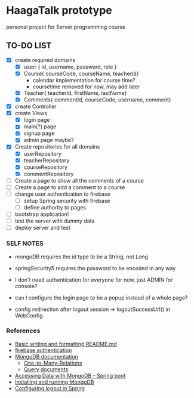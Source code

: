# HaagaTalk prototype

personal project for Server programming course

## TO-DO LIST
- [X] create required domains
  - [X] user: { id, username, password, role }
  - [X] Course{ courseCode, courseName, teacherId}
    - calendar implementation for course time?
    - coursetime removed for now, may add later
  - [X] Teacher{ teacherId, firstName, lastName}
  - [X] Comments{ commentId, courseCode, username, comment}
- [X] create Controller
- [X] create Views
  - [X] login page
  - [X] main(?) page
  - [X] signup page
  - [X] admin page maybe?
- [X] Create repositories for all domains
  - [X] userRepository
  - [X] teacherRepository
  - [X] courseRepository
  - [X] commentRepository
- [ ] Create a page to show all the comments of a course
- [ ] Create a page to add a comment to a course
- [ ] change user authentication to firebase
  - [ ] setup Spring security with firebase
  - [ ] define authority to pages
- [ ] bootstrap application!
- [ ] test the server with dummy data
- [ ] deploy server and test

### SELF NOTES

- mongoDB requires the id type to be a String, not Long
- springSecurity5 requires the password to be encoded in any way

- I don't need authentication for everyone for now, just ADMIN for console?
- can I configure the login page to be a popup instead of a whole page?
- config redirection after logout session => logoutSuccessUrl() in WebConfig

### References

- [Basic writing and formatting README.md](https://help.github.com/en/articles/basic-writing-and-formatting-syntax)
- [firebase authentication](https://firebase.google.com/docs/auth/admin/manage-users)
- [MongoDB documentation](http://mongodb.github.io/mongo-java-driver/?_ga=2.72866069.703837665.1550930650-1251151850.1549826134)
  - [One-to-Many-Relations](https://docs.mongodb.com/manual/tutorial/model-referenced-one-to-many-relationships-between-documents/)
  - [Query documents](https://docs.mongodb.com/manual/tutorial/query-documents/)
- [Accessing Data with MongoDB - Spring boot](https://spring.io/guides/gs/accessing-data-mongodb/)
- [Installing and running MongoDB](https://docs.mongodb.com/manual/tutorial/install-mongodb-on-windows/#run-mongodb-from-cmd)
- [Configuring logout in Spring](https://www.baeldung.com/spring-security-logout)
